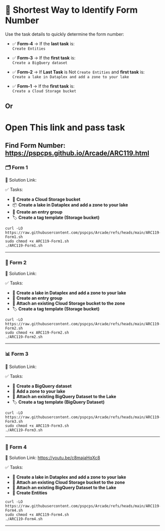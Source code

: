 
# 📝 Shortest Way to Identify Form Number

Use the task details to quickly determine the form number:

- ✅ **Form-4** → If the **last task** is:  
  ``Create Entities``

- ✅ **Form-3** → If the **first task** is:  
  ``Create a BigQuery dataset``

- ✅ **Form-2** → If **Last Task** is Not   ``Create Entities`` and **first task** is:  
  ``Create a lake in Dataplex and add a zone to your lake`` 
  

- ✅ **Form-1** → If the **first task** is:  
  ``Create a Cloud Storage bucket``


##            Or 

# Open This link and pass task 

## Find Form Number: https://pspcps.github.io/Arcade/ARC119.html

### 🗂️ **Form 1**  

🔗 Solution Link: 

✅ Tasks:
- 🌊 **Create a Cloud Storage bucket**    
- 📦 **Create a lake in Dataplex and add a zone to your lake**
- 📘 **Create an entry group**  
- 🏷️ **Create a tag template (Storage bucket)**  
```
curl -LO https://raw.githubusercontent.com/pspcps/Arcade/refs/heads/main/ARC119-Form1.sh
sudo chmod +x ARC119-Form1.sh
./ARC119-Form1.sh

```
---

### 📁 **Form 2**  
🔗 Solution Link: 

✅ Tasks:
- 🌊 **Create a lake in Dataplex and add a zone to your lake**  
- 📘 **Create an entry group**  
- 🔗 **Attach an existing Cloud Storage bucket to the zone**  
- 🏷️ **Create a tag template (Storage bucket)**  

```
curl -LO https://raw.githubusercontent.com/pspcps/Arcade/refs/heads/main/ARC119-Form2.sh
sudo chmod +x ARC119-Form2.sh
./ARC119-Form2.sh

```
---

### 📊 **Form 3**  
🔗 Solution Link: 

✅ Tasks:
- 🧠 **Create a BigQuery dataset**  
- 🌊 **Add a zone to your lake**  
- 🔗 **Attach an existing BigQuery Dataset to the Lake**  
- 🏷️ **Create a tag template (BigQuery Dataset)**  
```
curl -LO https://raw.githubusercontent.com/pspcps/Arcade/refs/heads/main/ARC119-Form3.sh
sudo chmod +x ARC119-Form3.sh
./ARC119-Form3.sh
```
---

### 🧪 **Form 4**  
🔗 Solution Link: https://youtu.be/c8majaHqXc8

✅ Tasks:
- 🌊 **Create a lake in Dataplex and add a zone to your lake**  
- 🔗 **Attach an existing Cloud Storage bucket to the zone**  
- 🔗 **Attach an existing BigQuery Dataset to the Lake**  
- 📍 **Create Entities**  

```
curl -LO https://raw.githubusercontent.com/pspcps/Arcade/refs/heads/main/ARC119-Form4.sh
sudo chmod +x ARC119-Form4.sh
./ARC119-Form4.sh

```

---
